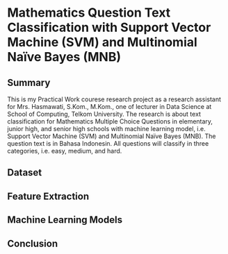 # Mathematics Question Text Classification with Support Vector Machine (SVM) and Multinomial Naïve Bayes (MNB)

## Summary
This is my Practical Work courese research project as a research assistant for Mrs. Hasmawati, S.Kom., M.Kom., one of lecturer in Data Science at School of Computing, Telkom University. The research is about text classification for Mathematics Multiple Choice Questions in elementary, junior high, and senior high schools with machine learning model, i.e. Support Vector Machine (SVM) and Multinomial Naïve Bayes (MNB). The question text is in Bahasa Indonesin. All questions will classify in three categories, i.e. easy, medium, and hard.

## Dataset

## Feature Extraction

## Machine Learning Models

## Conclusion
